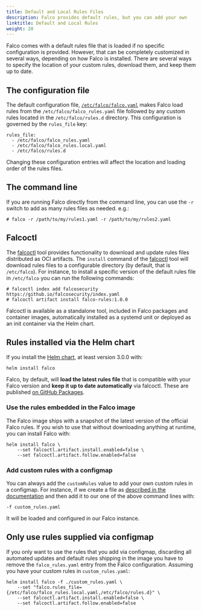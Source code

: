 ```yaml
---
title: Default and Local Rules Files
description: Falco provides default rules, but you can add your own
linktitle: Default and Local Rules
weight: 20
---
```


Falco comes with a default rules file that is loaded if no specific configuration is provided. However, that can be completely customized in several ways, depending on how Falco is installed. There are several ways to specify the location of your custom rules, download them, and keep them up to date.

## The configuration file

The default configuration file, [`/etc/falco/falco.yaml`](https://github.com/falcosecurity/falco/blob/master/falco.yaml) makes Falco load rules from the `/etc/falco/falco_rules.yaml` file followed by any custom rules located in the `/etc/falco/rules.d` directory. This configuration is governed by the `rules_file` key:

```
rules_file:
  - /etc/falco/falco_rules.yaml
  - /etc/falco/falco_rules.local.yaml
  - /etc/falco/rules.d
```

Changing these configuration entries will affect the location and loading order of the rules files.

## The command line

If you are running Falco directly from the command line, you can use the `-r` switch to add as many rules files as needed. e.g.:

```
# falco -r /path/to/my/rules1.yaml -r /path/to/my/rules2.yaml
```

## Falcoctl

The [falcoctl](https://github.com/falcosecurity/falcoctl) tool provides functionality to download and update rules files distributed as OCI artifacts. The `install` command of the [falcoctl](https://github.com/falcosecurity/falcoctl) tool will download rules files to a configurable directory (by default, that is `/etc/falco`). For instance, to install a specific version of the default rules file in `/etc/falco` you can run the following commands:

```
# falcoctl index add falcosecurity https://github.io/falcosecurity/index.yaml
# falcoctl artifact install falco-rules:1.0.0
```

Falcoctl is available as a standalone tool, included in Falco packages and container images, automatically installed as a systemd unit or deployed as an init container via the Helm chart.

## Rules installed via the Helm chart

If you install the [Helm chart](https://github.com/falcosecurity/charts), at least version 3.0.0 with:

```
helm install falco
```

Falco, by default, will **load the latest rules file** that is compatible with your Falco version and **keep it up to date automatically** via falcoctl. These are published [on GitHub Packages](https://github.com/falcosecurity/rules/pkgs/container/rules%2Ffalco-rules).

### Use the rules embedded in the Falco image

The Falco image ships with a snapshot of the latest version of the official Falco rules. If you wish to use that without downloading anything at runtime, you can install Falco with:

```
helm install falco \
    --set falcoctl.artifact.install.enabled=false \
    --set falcoctl.artifact.follow.enabled=false
```

### Add custom rules with a configmap

You can always add the `customRules` value to add your own custom rules in a configmap. For instance, if we create a file as [described in the documentation](https://github.com/falcosecurity/charts/tree/master/falco#loading-custom-rules) and then add it to our one of the above command lines with:

```
-f custom_rules.yaml
```

It will be loaded and configured in our Falco instance.

## Only use rules supplied via configmap

If you only want to use the rules that you add via configmap, discarding all automated updates and default rules shipping in the image you have to remove the `falco_rules.yaml` entry from the Falco configuration. Assuming you have your custom rules in `custom_rules.yaml`:

```
helm install falco -f ./custom_rules.yaml \
    --set "falco.rules_file={/etc/falco/falco_rules.local.yaml,/etc/falco/rules.d}" \
    --set falcoctl.artifact.install.enabled=false \
    --set falcoctl.artifact.follow.enabled=false
```

